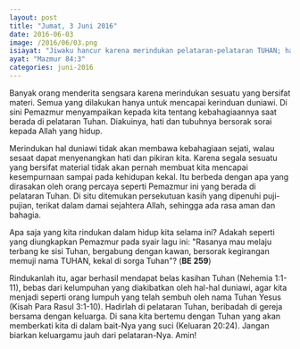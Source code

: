 ```yaml
---
layout: post
title: "Jumat, 3 Juni 2016"
date: 2016-06-03
image: /2016/06/03.png
isiayat: "Jiwaku hancur karena merindukan pelataran-pelataran TUHAN; hatiku dan dagingku bersorak-sorai kepada Allah yang hidup."
ayat: "Mazmur 84:3"
categories: juni-2016
---
```


Banyak orang menderita sengsara karena merindukan sesuatu yang bersifat materi. Semua yang dilakukan hanya untuk mencapai kerinduan duniawi. Di sini Pemazmur menyampaikan kepada kita tentang kebahagiaannya saat berada di pelataran Tuhan. Diakuinya, hati dan tubuhnya bersorak sorai kepada Allah yang hidup.

Merindukan hal duniawi tidak akan membawa kebahagiaan sejati, walau sesaat dapat menyenangkan hati dan pikiran kita. Karena segala sesuatu yang bersifat material tidak akan pernah membuat kita mencapai kesempurnaan sampai pada kehidupan kekal. Itu berbeda dengan apa yang dirasakan oleh orang percaya seperti Pemazmur ini yang berada di pelataran Tuhan. Di situ ditemukan persekutuan kasih yang dipenuhi puji-pujian, terikat dalam damai sejahtera Allah, sehingga ada rasa aman dan bahagia.

Apa saja yang kita rindukan dalam hidup kita selama ini? Adakah seperti yang diungkapkan Pemazmur pada syair lagu ini: "Rasanya mau melaju terbang ke sisi Tuhan, bergabung dengan kawan, bersorak kegirangan memuji nama TUHAN, kekal di sorga Tuhan"? (**BE 259**)

Rindukanlah itu, agar berhasil mendapat belas kasihan Tuhan (Nehemia 1:1-11), bebas dari kelumpuhan yang diakibatkan oleh hal-hal duniawi, agar kita menjadi seperti orang lumpuh yang telah sembuh oleh nama Tuhan Yesus (Kisah Para Rasul 3:1-10). Hadirlah di pelataran Tuhan, beribadah di gereja bersama dengan keluarga. Di sana kita bertemu dengan Tuhan yang akan memberkati kita di dalam bait-Nya yang suci (Keluaran 20:24). Jangan biarkan keluargamu jauh dari pelataran-Nya. Amin!